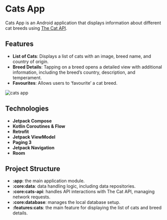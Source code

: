 # Cats App

Cats App is an Android application that displays information about different cat breeds using [The Cat API](https://thecatapi.com). 

## Features

- **List of Cats**: Displays a list of cats with an image, breed name, and country of origin.
- **Breed Details**: Tapping on a breed opens a detailed view with additional information, including the breed’s country, description, and temperament.
- **Favourites**: Allows users to ‘favourite’ a cat breed.

![cats app](https://github.com/user-attachments/assets/9edd398c-30a7-4bcd-a3a5-8375a527975e)

## Technologies

- **Jetpack Compose**
- **Kotlin Coroutines & Flow**
- **Retrofit**
- **Jetpack ViewModel**
- **Paging 3**
- **Jetpack Navigation**
- **Room**

## Project Structure

- **:app**: the main application module.
- **:core:data**: data handling logic, including data repositories.
- **:core:cats-api**: handles API interactions with The Cat API, managing network requests.
- **:core:database**: manages the local database setup.
- **:features:cats**: the main feature for displaying the list of cats and breed details.

